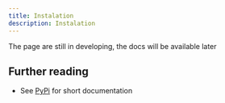 ```yaml
---
title: Instalation
description: Instalation
---
```


The page are still in developing, the docs will be available later

## Further reading

- See [PyPi](https://pypi.org/project/pihace/) for short documentation
